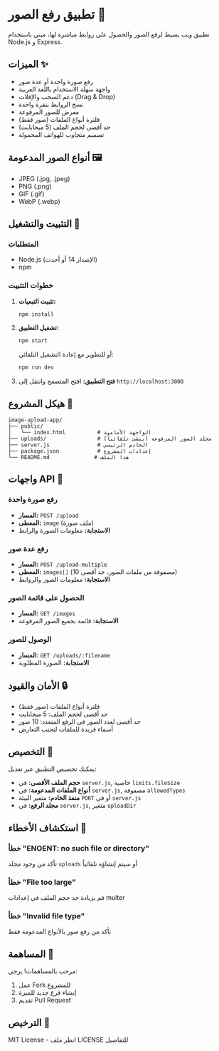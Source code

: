# تطبيق رفع الصور 📸

تطبيق ويب بسيط لرفع الصور والحصول على روابط مباشرة لها، مبني باستخدام Node.js و Express.

## الميزات ✨

- رفع صورة واحدة أو عدة صور
- واجهة سهلة الاستخدام باللغة العربية
- دعم السحب والإفلات (Drag & Drop)
- نسخ الروابط بنقرة واحدة
- معرض للصور المرفوعة
- فلترة أنواع الملفات (صور فقط)
- حد أقصى لحجم الملف (5 ميجابايت)
- تصميم متجاوب للهواتف المحمولة

## أنواع الصور المدعومة 🖼️

- JPEG (.jpg, .jpeg)
- PNG (.png)
- GIF (.gif)
- WebP (.webp)

## التثبيت والتشغيل 🚀

### المتطلبات
- Node.js (الإصدار 14 أو أحدث)
- npm

### خطوات التثبيت

1. **تثبيت التبعيات:**
   ```bash
   npm install
   ```

2. **تشغيل التطبيق:**
   ```bash
   npm start
   ```
   
   أو للتطوير مع إعادة التشغيل التلقائي:
   ```bash
   npm run dev
   ```

3. **فتح التطبيق:**
   افتح المتصفح وانتقل إلى `http://localhost:3000`

## هيكل المشروع 📁

```
image-upload-app/
├── public/
│   └── index.html          # الواجهة الأمامية
├── uploads/                # مجلد الصور المرفوعة (ينشئ تلقائياً)
├── server.js               # الخادم الرئيسي
├── package.json            # إعدادات المشروع
└── README.md              # هذا الملف
```

## واجهات API 🔌

### رفع صورة واحدة
- **المسار:** `POST /upload`
- **المعطى:** `image` (ملف صورة)
- **الاستجابة:** معلومات الصورة والرابط

### رفع عدة صور
- **المسار:** `POST /upload-multiple`
- **المعطى:** `images[]` (مصفوفة من ملفات الصور، حد أقصى 10)
- **الاستجابة:** معلومات الصور والروابط

### الحصول على قائمة الصور
- **المسار:** `GET /images`
- **الاستجابة:** قائمة بجميع الصور المرفوعة

### الوصول للصور
- **المسار:** `GET /uploads/:filename`
- **الاستجابة:** الصورة المطلوبة

## الأمان والقيود 🔒

- فلترة أنواع الملفات (صور فقط)
- حد أقصى لحجم الملف: 5 ميجابايت
- حد أقصى لعدد الصور في الرفع المتعدد: 10 صور
- أسماء فريدة للملفات لتجنب التعارض

## التخصيص 🎨

يمكنك تخصيص التطبيق عبر تعديل:

- **حجم الملف الأقصى:** في `server.js`, خاصية `limits.fileSize`
- **أنواع الملفات المدعومة:** في `server.js`, مصفوفة `allowedTypes`
- **منفذ الخادم:** متغير البيئة `PORT` أو في `server.js`
- **مجلد الرفع:** في `server.js`, متغير `uploadDir`

## استكشاف الأخطاء 🔧

### خطأ "ENOENT: no such file or directory"
تأكد من وجود مجلد `uploads` أو سيتم إنشاؤه تلقائياً

### خطأ "File too large"
قم بزيادة حد حجم الملف في إعدادات multer

### خطأ "Invalid file type"
تأكد من رفع صور بالأنواع المدعومة فقط

## المساهمة 🤝

مرحب بالمساهمات! يرجى:
1. عمل Fork للمشروع
2. إنشاء فرع جديد للميزة
3. تقديم Pull Request

## الترخيص 📜

MIT License - انظر ملف LICENSE للتفاصيل
